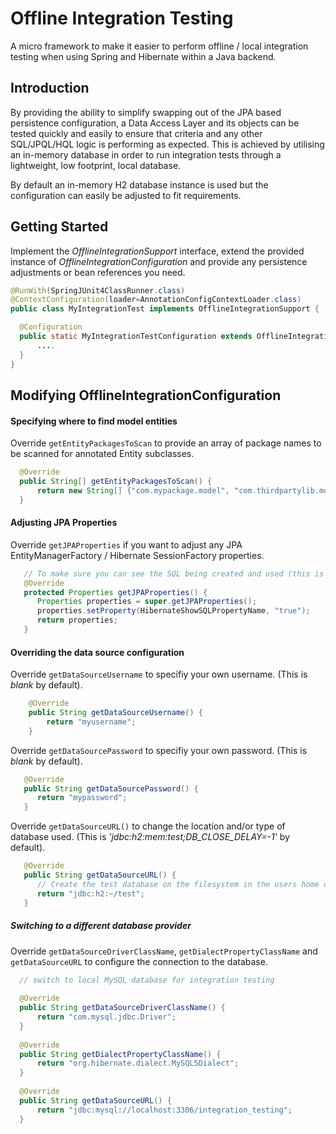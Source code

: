 # Offline Integration Testing
A micro framework to make it easier to perform offline / local integration testing when using Spring and Hibernate within a Java backend.

## Introduction
By providing the ability to simplify swapping out of the JPA based persistence configuration, a Data Access Layer and its objects can be tested quickly and easily to ensure that criteria and any other SQL/JPQL/HQL logic is performing as expected.
This is achieved by utilising an in-memory database in order to run integration tests through a lightweight, low footprint, local database.

By default an in-memory H2 database instance is used but the configuration can easily be adjusted to fit requirements.


## Getting Started

Implement the _OfflineIntegrationSupport_ interface, extend the provided instance of _OfflineIntegrationConfiguration_ and provide any persistence adjustments 
or bean references you need.

```java
@RunWith(SpringJUnit4ClassRunner.class)
@ContextConfiguration(loader=AnnotationConfigContextLoader.class)
public class MyIntegrationTest implements OfflineIntegrationSupport {

  @Configuration
  public static MyIntegrationTestConfiguration extends OfflineIntegrationConfiguration {
      ....
  }
}
```

## Modifying OfflineIntegrationConfiguration

#### Specifying where to find model entities
Override `getEntityPackagesToScan` to provide an array of package names to be scanned for annotated Entity subclasses.

```java
  @Override
  public String[] getEntityPackagesToScan() {
      return new String[] {"com.mypackage.model", "com.thirdpartylib.models"};
  }  
```

#### Adjusting JPA Properties
Override `getJPAProperties` if you want to adjust any JPA EntityManagerFactory / Hibernate SessionFactory properties.

```java
   // To make sure you can see the SQL being created and used (this is off by default).
   @Override
   protected Properties getJPAProperties() {
      Properties properties = super.getJPAProperties();
      properties.setProperty(HibernateShowSQLPropertyName, "true");
      return properties;
   }
```

#### Overriding the data source configuration

Override `getDataSourceUsername` to specifiy your own username. (This is *blank* by default).

```java
    @Override
    public String getDataSourceUsername() {
        return "myusername";
    }
```

Override `getDataSourcePassword` to specifiy your own password. (This is *blank* by default).

```java
   @Override
   public String getDataSourcePassword() {
      return "mypassword";
   }
```

Override `getDataSourceURL()` to change the location and/or type of database used. (This is _'jdbc:h2:mem:test;DB_CLOSE_DELAY=-1'_ by default).

```java
   @Override
   public String getDataSourceURL() {
      // Create the test database on the filesystem in the users home directory
      return "jdbc:h2:~/test";
   }
```

##### Switching to a different database provider

Override `getDataSourceDriverClassName`, `getDialectPropertyClassName` and `getDataSourceURL` to configure the connection to the database.

```java
  // switch to local MySQL database for integration testing
  
  @Override
  public String getDataSourceDriverClassName() {
      return "com.mysql.jdbc.Driver";
  }
  
  @Override
  public String getDialectPropertyClassName() {
      return "org.hibernate.dialect.MySQL5Dialect";
  }
  
  @Override
  public String getDataSourceURL() {
      return "jdbc:mysql://localhost:3306/integration_testing";
  }
```
